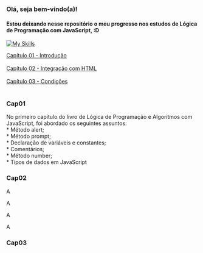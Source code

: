 ### Olá, seja bem-vindo(a)!<br/>
#### Estou deixando nesse repositório o meu progresso nos estudos de **Lógica de Programação com JavaScript**, :D
[![My Skills](https://skillicons.dev/icons?i=js)](https://skillicons.dev)

<p>
  <a href="#Cap01">Capítulo 01 - Introdução</a><br><br>
  <a href="#Cap02">Capítulo 02 - Integração com HTML</a><br><br>
  <a href="#Cap03">Capítulo 03 - Condições</a><br><br>
</p>

### Cap01
<p>No primeiro capítulo do livro de Lógica de Programação e Algoritmos com JavaScript, foi abordado os seguintes assuntos:<br>
  * Método alert;<br>
  * Método prompt;<br>
  * Declaração de variáveis e constantes;<br>
  * Comentários;<br>
  * Método number;<br>
  * Tipos de dados em JavaScript<br>
</p>


### Cap02
<p>A</p>
<p>A</p>
<p>A</p>
<p>A</p>

### Cap03
